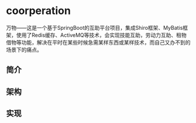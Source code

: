 # coorperation
万物——这是一个基于SpringBoot的互助平台项目，集成Shiro框架、MyBatis框架，使用了Redis缓存、ActiveMQ等技术，会实现技能互助，劳动力互助、租物借物等功能，解决在平时在某些时候急需某样东西或某样技术，而自己又办不到的场景下的痛点。
## 简介
## 架构
## 实现
